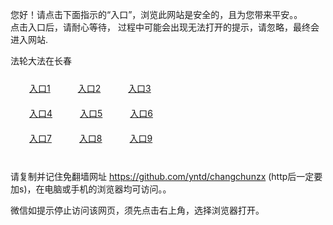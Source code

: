 您好！请点击下面指示的“入口”，浏览此网站是安全的，且为您带来平安。。 <br/>
点击入口后，请耐心等待， 过程中可能会出现无法打开的提示，请忽略，最终会进入网站. </br>

法轮大法在长春<br/>
<div style="padding:10px"><a style="margin:20px" target="_blank" href="https://dd3os2tmqz1hv.cloudfront.net/2Qpsp?tyfvvlj" id="ccLink1" rel="nofollow">入口1</a> <a target="_blank" style="margin:20px" href="https://dh33r6lmb2dzj.cloudfront.net/2Qpsp?gxana" id="ccLink2" rel="nofollow">入口2</a> <a style="margin:20px" target="_blank" href="https://d2qcb4fahd8cvs.cloudfront.net/2Qpsp?ivajve" id="ccLink3" rel="nofollow">入口3</a></div>

<div style="padding:10px" ><a style="margin:20px" target="_blank" href="https://dd3os2tmqz1hv.cloudfront.net/2Qpsp?tyfvvlj" id="ccLink4" rel="nofollow">入口4</a> <a style="margin:20px" href="https://dh33r6lmb2dzj.cloudfront.net/2Qpsp?gxana" target="_blank" id="ccLink5" rel="nofollow">入口5</a> <a style="margin:20px" href="https://d2qcb4fahd8cvs.cloudfront.net/2Qpsp?ivajve" target="_blank" id="ccLink6" rel="nofollow">入口6</a></div>

<div style="padding:10px"><a style="margin:20px" target="_blank" href="https://dd3os2tmqz1hv.cloudfront.net/2Qpsp?tyfvvlj" id="ccLink7" rel="nofollow">入口7</a> <a style="margin:20px" href="https://dh33r6lmb2dzj.cloudfront.net/2Qpsp?gxana" target="_blank" id="ccLink8" rel="nofollow">入口8</a> <a style="margin:20px" target="_blank" href="https://d2qcb4fahd8cvs.cloudfront.net/2Qpsp?ivajve" id="ccLink9" rel="nofollow">入口9</a></div>

<br/>



请复制并记住免翻墙网址 https://github.com/yntd/changchunzx (http后一定要加s)，在电脑或手机的浏览器均可访问。。<br/>

微信如提示停止访问该网页，须先点击右上角，选择浏览器打开。
